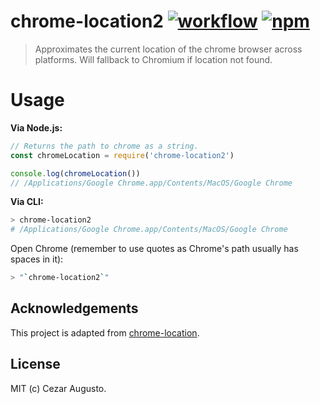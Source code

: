 [action-image]: https://github.com/cezaraugusto/chrome-location2/workflows/CI/badge.svg
[action-url]: https://github.com/cezaraugusto/chrome-location2/actions?query=workflow%3ACI
[npm-image]: https://img.shields.io/npm/v/chrome-location2.svg
[npm-url]: https://npmjs.org/package/chrome-location2

# chrome-location2 [![workflow][action-image]][action-url] [![npm][npm-image]][npm-url]

> Approximates the current location of the chrome browser across platforms. Will fallback to Chromium if location not found.

# Usage

**Via Node.js:**

```js
// Returns the path to chrome as a string.
const chromeLocation = require('chrome-location2')

console.log(chromeLocation())
// /Applications/Google Chrome.app/Contents/MacOS/Google Chrome
```

**Via CLI:**

```bash
> chrome-location2
# /Applications/Google Chrome.app/Contents/MacOS/Google Chrome
```

Open Chrome (remember to use quotes as Chrome's path usually has spaces in it):

```bash
> "`chrome-location2`"
```

## Acknowledgements

This project is adapted from [chrome-location](http://github.com/hughsk/chrome-location).

## License

MIT (c) Cezar Augusto.
